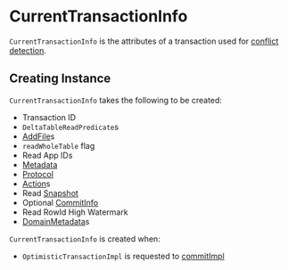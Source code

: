 # CurrentTransactionInfo

`CurrentTransactionInfo` is the attributes of a transaction used for [conflict detection](ConflictChecker.md#currentTransactionInfo).

## Creating Instance

`CurrentTransactionInfo` takes the following to be created:

* <span id="txnId"> Transaction ID
* <span id="readPredicates"> `DeltaTableReadPredicate`s
* <span id="readFiles"> [AddFile](AddFile.md)s
* <span id="readWholeTable"> `readWholeTable` flag
* <span id="readAppIds"> Read App IDs
* <span id="metadata"> [Metadata](Metadata.md)
* <span id="protocol"> [Protocol](Protocol.md)
* <span id="actions"> [Action](Action.md)s
* <span id="readSnapshot"> Read [Snapshot](Snapshot.md)
* <span id="commitInfo"> Optional [CommitInfo](CommitInfo.md)
* <span id="readRowIdHighWatermark"> Read RowId High Watermark
* <span id="domainMetadata"> [DomainMetadata](DomainMetadata.md)s

`CurrentTransactionInfo` is created when:

* `OptimisticTransactionImpl` is requested to [commitImpl](OptimisticTransactionImpl.md#commitImpl)
